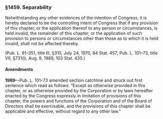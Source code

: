 ### §1459. Separability ###

Notwithstanding any other evidences of the intention of Congress, it is hereby declared to be the controlling intent of Congress that if any provision of this chapter, or the application thereof to any person or circumstances, is held invalid, the remainder of this chapter, or the application of such provision to persons or circumstances other than those as to which it is held invalid, shall not be affected thereby.

(Pub. L. 91–351, title III, §310, July 24, 1970, 84 Stat. 457; Pub. L. 101–73, title VII, §731(l), Aug. 9, 1989, 103 Stat. 435.)

#### Amendments ####

**1989**—Pub. L. 101–73 amended section catchline and struck out first sentence which read as follows: “Except as otherwise provided in this chapter, or as otherwise provided by the Corporation or by laws hereafter enacted by the Congress expressly in limitation of provisions of this chapter, the powers and functions of the Corporation and of the Board of Directors shall be exercisable, and the provisions of this chapter shall be applicable and effective, without regard to any other law.”